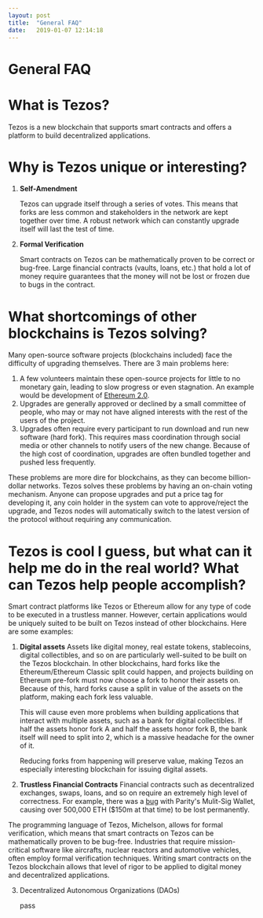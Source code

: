 ```yaml
---
layout: post
title:  "General FAQ"
date:   2019-01-07 12:14:18
---
```

# General FAQ

# What is Tezos?

Tezos is a new blockchain that supports smart contracts and offers a platform to build decentralized applications. 

# Why is Tezos unique or interesting?

1. **Self-Amendment**

    Tezos can upgrade itself through a series of votes. This means that forks are less common and stakeholders in the network are kept together over time. A robust network which can constantly upgrade itself will last the test of time.  

2. **Formal Verification**

    Smart contracts on Tezos can be mathematically proven to be correct or bug-free. Large financial contracts (vaults, loans, etc.) that hold a lot of money require guarantees that the money will not be lost or frozen due to bugs in the contract. 

# What shortcomings of other blockchains is Tezos solving?

Many open-source software projects (blockchains included) face the difficulty of upgrading themselves. There are 3 main problems here:

1. A few volunteers maintain these open-source projects for little to no monetary gain, leading to slow progress or even stagnation. An example would be development of [Ethereum 2.0](https://twitter.com/preston_vanloon/status/1075174335554469888). 
2. Upgrades are generally approved or declined by a small committee of people, who may or may not have aligned interests with the rest of the users of the project.
3. Upgrades often require every participant to run download and run new software (hard fork). This requires mass coordination through social media or other channels to notify users of the new change. Because of the high cost of coordination, upgrades are often bundled together and pushed less frequently. 

These problems are more dire for blockchains, as they can become billion-dollar networks. Tezos solves these problems by having an on-chain voting mechanism. Anyone can propose upgrades and put a price tag for developing it, any coin holder in the system can vote to approve/reject the upgrade, and Tezos nodes will automatically switch to the latest version of the protocol without requiring any communication. 

# **Tezos is cool I guess, but what can it help me do in the real world? What can Tezos help people accomplish?**

Smart contract platforms like Tezos or Ethereum allow for any type of code to be executed in a trustless manner. However, certain applications would be uniquely suited to be built on Tezos instead of other blockchains. Here are some examples: 

1. **Digital assets**
Assets like digital money, real estate tokens, stablecoins, digital collectibles, and so on are particularly well-suited to be built on the Tezos blockchain. In other blockchains, hard forks like the Ethereum/Ethereum Classic split could happen, and projects building on Ethereum pre-fork must now choose a fork to honor their assets on. Because of this, hard forks cause a split in value of the assets on the platform, making each fork less valuable. 

    This will cause even more problems when building applications that interact with multiple assets, such as a bank for digital collectibles. If half the assets honor fork A and half the assets honor fork B, the bank itself will need to split into 2, which is a massive headache for the owner of it. 

    Reducing forks from happening will preserve value, making Tezos an especially interesting blockchain for issuing digital assets.    
     

2. **Trustless Financial Contracts** 
Financial contracts such as decentralized exchanges, swaps, loans, and so on require an extremely high level of correctness. For example, there was a [bug](https://www.parity.io/parity-technologies-multi-sig-wallet-issue-update/) with Parity's Mulit-Sig Wallet, causing over 500,000 ETH ($150m at that time) to be lost permanently. 

The programming language of Tezos, Michelson, allows for formal verification, which means that smart contracts on Tezos can be mathematically proven to be bug-free. Industries that require mission-critical software like aircrafts, nuclear reactors and automotive vehicles, often employ formal verification techniques. Writing smart contracts on the Tezos blockchain allows that level of rigor to be applied to digital money and decentralized applications.

3. Decentralized Autonomous Organizations (DAOs)

    pass